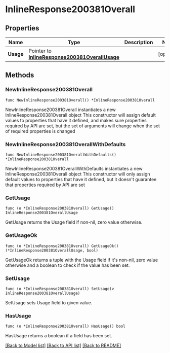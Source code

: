 # InlineResponse200381Overall

## Properties

Name | Type | Description | Notes
------------ | ------------- | ------------- | -------------
**Usage** | Pointer to [**InlineResponse200381OverallUsage**](InlineResponse200381OverallUsage.md) |  | [optional] 

## Methods

### NewInlineResponse200381Overall

`func NewInlineResponse200381Overall() *InlineResponse200381Overall`

NewInlineResponse200381Overall instantiates a new InlineResponse200381Overall object
This constructor will assign default values to properties that have it defined,
and makes sure properties required by API are set, but the set of arguments
will change when the set of required properties is changed

### NewInlineResponse200381OverallWithDefaults

`func NewInlineResponse200381OverallWithDefaults() *InlineResponse200381Overall`

NewInlineResponse200381OverallWithDefaults instantiates a new InlineResponse200381Overall object
This constructor will only assign default values to properties that have it defined,
but it doesn't guarantee that properties required by API are set

### GetUsage

`func (o *InlineResponse200381Overall) GetUsage() InlineResponse200381OverallUsage`

GetUsage returns the Usage field if non-nil, zero value otherwise.

### GetUsageOk

`func (o *InlineResponse200381Overall) GetUsageOk() (*InlineResponse200381OverallUsage, bool)`

GetUsageOk returns a tuple with the Usage field if it's non-nil, zero value otherwise
and a boolean to check if the value has been set.

### SetUsage

`func (o *InlineResponse200381Overall) SetUsage(v InlineResponse200381OverallUsage)`

SetUsage sets Usage field to given value.

### HasUsage

`func (o *InlineResponse200381Overall) HasUsage() bool`

HasUsage returns a boolean if a field has been set.


[[Back to Model list]](../README.md#documentation-for-models) [[Back to API list]](../README.md#documentation-for-api-endpoints) [[Back to README]](../README.md)


